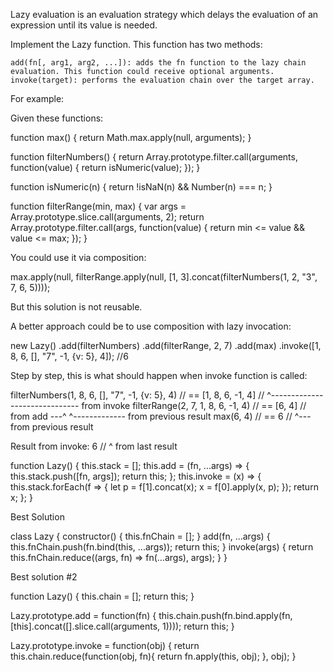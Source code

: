 Lazy evaluation is an evaluation strategy which delays the evaluation of an expression until its value is needed.

Implement the Lazy function. This function has two methods:

    add(fn[, arg1, arg2, ...]): adds the fn function to the lazy chain evaluation. This function could receive optional arguments.
    invoke(target): performs the evaluation chain over the target array.

For example:

Given these functions:

function max() {
    return Math.max.apply(null, arguments);
}

function filterNumbers() {
  return Array.prototype.filter.call(arguments, function(value) {
    return isNumeric(value);
  });
}

function isNumeric(n) {
  return !isNaN(n) && Number(n) === n;
}

function filterRange(min, max) {
  var args = Array.prototype.slice.call(arguments, 2);
  return Array.prototype.filter.call(args, function(value) {
    return min <= value && value <= max;
  });
}

You could use it via composition:

max.apply(null, filterRange.apply(null, [1, 3].concat(filterNumbers(1, 2, "3", 7, 6, 5))));

But this solution is not reusable.

A better approach could be to use composition with lazy invocation:

new Lazy()
      .add(filterNumbers)
      .add(filterRange, 2, 7)
      .add(max)
      .invoke([1, 8, 6, [], "7", -1, {v: 5}, 4]); //6

Step by step, this is what should happen when invoke function is called:

filterNumbers(1, 8, 6, [], "7", -1, {v: 5}, 4) // == [1, 8, 6, -1, 4]
//            ^------------------------------ from invoke
filterRange(2, 7, 1, 8, 6, -1, 4) // == [6, 4]
// from add ---^  ^------------- from previous result
max(6, 4) // == 6
//  ^--- from previous result

Result from invoke: 6
//                  ^ from last result


function Lazy() {
  this.stack = [];
  this.add = (fn, ...args) => {
      this.stack.push([fn, args]);
      return this;
  };
  this.invoke = (x) => {
      this.stack.forEach(f => {
          let p = f[1].concat(x);
          x = f[0].apply(x, p);
      });
      return x;
  };
}

Best Solution

class Lazy {
  constructor() {
    this.fnChain = [];
  }
  add(fn, ...args) {
    this.fnChain.push(fn.bind(this, ...args));
    return this;
  }
  invoke(args) {
    return this.fnChain.reduce((args, fn) => fn(...args), args);
  }
}

Best solution #2

function Lazy() {
  this.chain = [];
  return this;
}

Lazy.prototype.add = function(fn) {
  this.chain.push(fn.bind.apply(fn, [this].concat([].slice.call(arguments, 1))));
  return this;
}

Lazy.prototype.invoke = function(obj) {
  return this.chain.reduce(function(obj, fn){
    return fn.apply(this, obj);
  }, obj);
}
